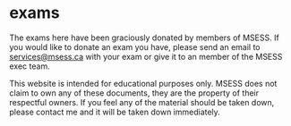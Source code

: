 # exams

The exams here have been graciously donated by members of MSESS. If you would like to donate an exam you have, please send an email to services@msess.ca with your exam or give it to an member of the MSESS exec team.

This website is intended for educational purposes only. MSESS does not claim to own any of these documents, they are the property of their respectful owners. If you feel any of the material should be taken down, please contact me and it will be taken down immediately.
